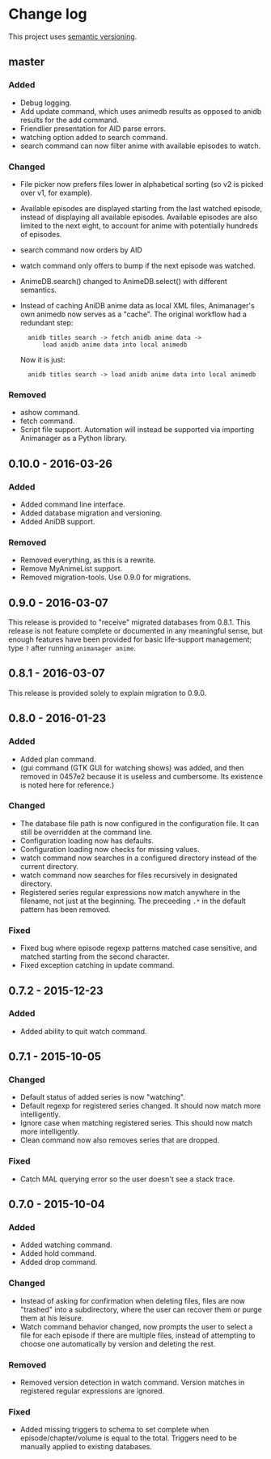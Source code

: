 # Change log

This project uses [semantic versioning](http://semver.org/).

## master

### Added

- Debug logging.
- Add update command, which uses animedb results as opposed to anidb results for
  the add command.
- Friendlier presentation for AID parse errors.
- watching option added to search command.
- search command can now filter anime with available episodes to watch.

### Changed

- File picker now prefers files lower in alphabetical sorting (so v2 is picked
  over v1, for example).
- Available episodes are displayed starting from the last watched episode,
  instead of displaying all available episodes.  Available episodes are also
  limited to the next eight, to account for anime with potentially hundreds of
  episodes.
- search command now orders by AID
- watch command only offers to bump if the next episode was watched.
- AnimeDB.search() changed to AnimeDB.select() with different semantics.
- Instead of caching AniDB anime data as local XML files, Animanager's own
  animedb now serves as a "cache".  The original workflow had a redundant step:

        anidb titles search -> fetch anidb anime data ->
            load anidb anime data into local animedb

    Now it is just:

        anidb titles search -> load anidb anime data into local animedb

### Removed

- ashow command.
- fetch command.
- Script file support.  Automation will instead be supported via importing
  Animanager as a Python library.

## 0.10.0 - 2016-03-26

### Added

- Added command line interface.
- Added database migration and versioning.
- Added AniDB support.

### Removed

- Removed everything, as this is a rewrite.
- Remove MyAnimeList support.
- Removed migration-tools.  Use 0.9.0 for migrations.

## 0.9.0 - 2016-03-07

This release is provided to "receive" migrated databases from 0.8.1.  This
release is not feature complete or documented in any meaningful sense, but enough
features have been provided for basic life-support management; type `?` after
running `animanager anime`.

## 0.8.1 - 2016-03-07

This release is provided solely to explain migration to 0.9.0.

## 0.8.0 - 2016-01-23

### Added

- Added plan command.
- (gui command (GTK GUI for watching shows) was added, and then removed in
  0457e2 because it is useless and cumbersome. Its existence is noted here for
  reference.)

### Changed

- The database file path is now configured in the configuration file.  It can
  still be overridden at the command line.
- Configuration loading now has defaults.
- Configuration loading now checks for missing values.
- watch command now searches in a configured directory instead of the current
  directory.
- watch command now searches for files recursively in designated directory.
- Registered series regular expressions now match anywhere in the filename, not
  just at the beginning.  The preceeding `.*` in the default pattern has been
  removed.

### Fixed

- Fixed bug where episode regexp patterns matched case sensitive, and matched
  starting from the second character.
- Fixed exception catching in update command.

## 0.7.2 - 2015-12-23

### Added

- Added ability to quit watch command.

## 0.7.1 - 2015-10-05

### Changed

- Default status of added series is now "watching".
- Default regexp for registered series changed.  It should now match more
  intelligently.
- Ignore case when matching registered series.  This should now match more
  intelligently.
- Clean command now also removes series that are dropped.

### Fixed

- Catch MAL querying error so the user doesn't see a stack trace.

## 0.7.0 - 2015-10-04

### Added

- Added watching command.
- Added hold command.
- Added drop command.

### Changed

- Instead of asking for confirmation when deleting files, files are now
  "trashed" into a subdirectory, where the user can recover them or purge them
  at his leisure.
- Watch command behavior changed, now prompts the user to select a file for each
  episode if there are multiple files, instead of attempting to choose one
  automatically by version and deleting the rest.

### Removed

- Removed version detection in watch command.  Version matches in registered
  regular expressions are ignored.

### Fixed

- Added missing triggers to schema to set complete when episode/chapter/volume
  is equal to the total.  Triggers need to be manually applied to existing
  databases.
